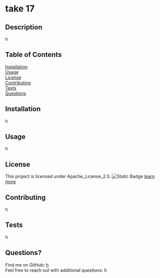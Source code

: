 # take 17

  ## Description
  h

  ## Table of Contents</br>
  [Installation](#installation)</br>
  [Usage](#Usage)</br>
  [License](#License)</br>
  [Contributing](#Contributing)</br>
  [Tests](#Tests)</br>
  [Questions](#Questions)</br>
  
  ## Installation
  h
  
  ## Usage
  h
  
  ## License
  This project is licensed under Apache_License_2.0. ![Static Badge](https://img.shields.io/badge/license-Apache_License_2.0-blue) [learn more](https://medium.com/@avinashvagh/github-licenses-explained-a-quick-guide-46d98ef4ca81)

  ## Contributing
  h
  
  ## Tests
  h

  ## Questions?
  Find me on GitHub: [h](https://github.com/h/)</br>
  Feel free to reach out with additional questions: h
